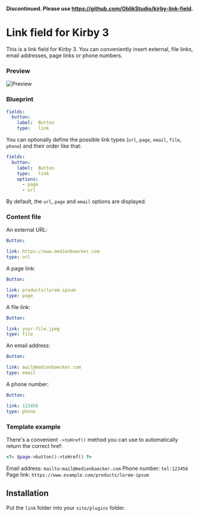 **Discontinued. Please use https://github.com/OblikStudio/kirby-link-field.**

# Link field for Kirby 3

This is a link field for Kirby 3. You can conveniently insert external, file links, email addresses, page links or phone numbers.

### Preview

![Preview](https://user-images.githubusercontent.com/7975568/51412878-59978c00-1b6d-11e9-94a0-69790e8f1b84.gif)

### Blueprint
```yaml
fields:
  button:
    label:  Button
    type:   link
```

You can optionally define the possible link types (`url`, `page`, `email`, `file`, `phone`) and their order like that:

```yaml
fields:
  button:
    label:  Button
    type:   link
    options:
      - page
      - url
```

By default, the `url`, `page` and `email` options are displayed.

### Content file

An external URL:

```yml
Button: 

link: https://www.medienbaecker.com
type: url
```

A page link:

```yml
Button: 

link: products/lorem-ipsum
type: page

```

A file link:

```yml
Button: 

link: your-file.jpeg
type: file

```

An email address:

```yml
Button: 

link: mail@medienbaecker.com
type: email
```

A phone number:

```yml
Button: 

link: 123456
type: phone
```

### Template example

There's a convenient `->toHref()` method you can use to automatically return the correct href:

```php
<?= $page->button()->toHref() ?>
```

Email address: `mailto:mail@medienbaecker.com`
Phone number: `tel:123456`
Page link: `https://www.example.com/products/lorem-ipsum`

## Installation

Put the `link` folder into your `site/plugins` folder.
